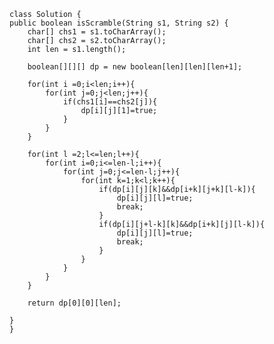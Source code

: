     class Solution {
    public boolean isScramble(String s1, String s2) {
        char[] chs1 = s1.toCharArray();
        char[] chs2 = s2.toCharArray();
        int len = s1.length();

        boolean[][][] dp = new boolean[len][len][len+1];

        for(int i =0;i<len;i++){
            for(int j=0;j<len;j++){
                if(chs1[i]==chs2[j]){
                    dp[i][j][1]=true;
                }
            }
        }

        for(int l =2;l<=len;l++){
            for(int i=0;i<=len-l;i++){
                for(int j=0;j<=len-l;j++){
                    for(int k=1;k<l;k++){
                        if(dp[i][j][k]&&dp[i+k][j+k][l-k]){
                            dp[i][j][l]=true;
                            break;
                        }
                        if(dp[i][j+l-k][k]&&dp[i+k][j][l-k]){
                            dp[i][j][l]=true;
                            break;
                        }
                    }
                }
            }
        }

        return dp[0][0][len];

    }
    }
